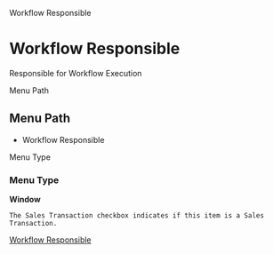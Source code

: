 
Workflow Responsible
# Workflow Responsible


Responsible for Workflow Execution

Menu Path
## Menu Path



- Workflow Responsible

Menu Type
### Menu Type

**Window**

```
The Sales Transaction checkbox indicates if this item is a Sales Transaction.
```

[Workflow Responsible](../../window-workflow-responsible.md)